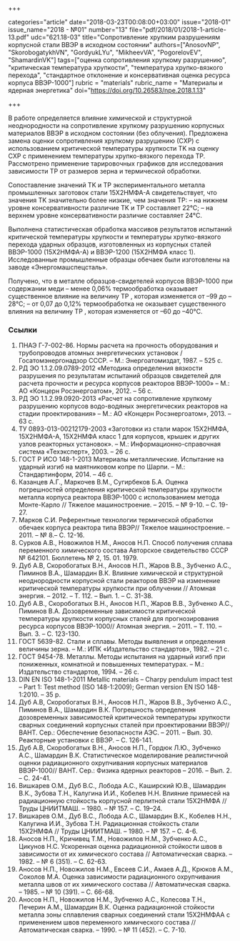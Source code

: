 +++

categories="article"
date="2018-03-23T00:08:00+03:00"
issue="2018-01"
issue_name="2018 - №01"
number="13"
file="pdf/2018/01/2018-1-article-13.pdf"
udc="621.18-03"
title="Сопротивление хрупким разрушениям корпусной стали ВВЭР в исходном состоянии"
authors=["AnosovNP", "SkorobogatykhVN", "GordyukLYu", "MikheevVA", "PogorelovEV", "ShamardinVK"]
tags=["оценка сопротивления хрупкому разрушению", "критическая температура хрупкости", "температура хрупко-вязкого перехода", "стандартное отклонение и консервативная оценка ресурса корпуса ВВЭР-1000"]
rubric = "materials"
rubric_name = "Материалы и ядерная энергетика"
doi="https://doi.org/10.26583/npe.2018.1.13"

+++

В работе определяется влияние химической и структурной неоднородности на сопротивление хрупкому разрушению корпусных материалов ВВЭР в исходном состоянии (без облучения). Предложена замена оценки сопротивления хрупкому разрушению (СХР) с использованием критической температуры хрупкости TK на оценку СХР с применением температуры хрупко-вязкого перехода TP. Рассмотрено применение тарировочных графиков для исследования зависимости TP от размеров зерна и термической обработки.

Сопоставление значений TK и TP экспериментального металла промышленных заготовок стали 15Х2НМФА-А свидетельствует, что значения TK значительно более низкие, чем значения TP:
– на нижнем уровне консервативности различие TK и TP составляет 22°C;
– на верхнем уровне консервативности различие составляет 24°C.

Выполнена статистическая обработка массивов результатов испытаний критической температуры хрупкости и температуры хрупко-вязкого перехода ударных образцов, изготовленных из корпусных сталей ВВЭР-1000 (15Х2НМФА-А) и ВВЭР-1200 (15Х2НМФА класс 1). Исследованные промышленные образцы обечаек были изготовлены на заводе «Энергомашспецсталь».

Получено, что в металле образцов-свидетелей корпусов ВВЭР-1000 при содержании меди
– менее 0,06% термообработка оказывает существенное влияние на величину TP , которая изменяется от –99 до –28°C;
– от 0,07 до 0,12% термообработка не оказывает существенного влияния на величину TP , которая изменяется от –60 до –40°C.

### Ссылки

1. ПНАЭ Г-7-002-86. Нормы расчета на прочность оборудования и трубопроводов атомных энергетических установок / Госатомэнергонадзор СССР. – М.: Энергоатомиздат, 1987. – 525 с.
2. РД ЭО 1.1.2.09.0789-2012 «Методика определения вязкости разрушения по результатам испытаний образцов свидетелей для расчета прочности и ресурса корпусов реакторов ВВЭР-1000» – М.: АО «Концерн Росэнергоатом», 2012. – 56 с.
3. РД ЭО 1.1.2.99.0920-2013 «Расчет на сопротивление хрупкому разрушению корпусов водо-водяных энергетических реакторов на стадии проектирования» – М.: АО «Концерн Росэнергоатом», 2013. – 63 с.
4. ТУ 0893-013-00212179-2003 «Заготовки из стали марок 15Х2НМФА, 15Х2НМФА-А, 15Х2НМФА класс 1 для корпусов, крышек и других узлов реакторных установок». – М.: Информационно-справочная система «Техэксперт», 2003. – 26 с.
5. ГОСТ Р ИСО 148-1-2013 Материалы металлические. Испытание на ударный изгиб на маятниковом копре по Шарпи. – М.: Стандартинформ, 2014. – 46 с.
6. Казанцев А.Г., Маркочев В.М., Сугирбеков Б.А. Оценка погрешностей определения критической температуры хрупкости металла корпуса реактора ВВЭР-1000 с использованием метода Монте-Карло // Тяжелое машиностроение. – 2015. – № 9-10. – С. 19-27.
7. Марков С.И. Референтные технологии термической обработки обечаек корпуса реактора типа ВВЭР// Тяжелое машиностроение. – 2011. – № 8.– С. 12-16.
8. Сурков А.В., Новожилов Н.М., Аносов Н.П. Способ получения сплава переменного химического состава Авторское свидетельство СССР № 642101. Бюллетень № 2, 15. 01. 1979.
9. Дуб А.В, Скоробогатых В.Н., Аносов Н.П., Жаров В.В., Зубченко А.С., Пиминов В.А., Шамардин В.К. Влияние химической и структурной неоднородности корпусной стали реакторов ВВЭР на изменение критической температуры хрупкости при облучении // Атомная энергия. – 2012. – Т. 112. – Вып. 1. – С. 31-38.
10. Дуб А.В., Скоробогатых В.Н., Аносов Н.П., Жаров В.В., Зубченко А.С., Пиминов В.А. Дозовременные зависимости критической температуры хрупкости корпусных сталей для прогнозирования ресурса корпусов ВВЭР-1000// Атомная энергия. – 2011. – Т. 110. – Вып. 3. – С. 123-130.
11. ГОСТ 5639-82. Стали и сплавы. Методы выявления и определения величины зерна. – М.: ИПК «Издательство стандартов», 1982. – 21 с.
12. ГОСТ 9454-78. Металлы. Методы испытания на ударный изгиб при пониженных, комнатной и повышенных температурах. – М.: Издательство стандартов, 1994. – 26 с.
13. DIN EN ISO 148-1-2011 Metallic materials – Charpy pendulum impact test – Part 1: Test method (ISO 148-1:2009); German version EN ISO 148-1:2010. – 35 p.
14. Дуб А.В, Скоробогатых В.Н., Аносов Н.П., Жаров В.В., Зубченко А.С., Пиминов В.А., Шамардин В.К. Погрешность определения дозовременных зависимостей критической температуры хрупкости сварных соединений корпусных сталей при проектировании ВВЭР// ВАНТ. Сер.: Обеспечение безопасности АЭС. – 2011. – Вып. 30. Реакторные установки с ВВЭР. – С. 126-141.
15. Дуб А.В, Скоробогатых В.Н., Аносов Н.П., Гордюк Л.Ю., Зубченко А.С., Шамардин В.К. Статистическое моделирование реалистичной оценки радиационного охрупчивания корпусных материалов ВВЭР-1000// ВАНТ. Сер.: Физика ядерных реакторов – 2016. – Вып. 2. – С. 24-41.
16. Вишкарев О.М., Дуб В.С., Лобода А.С., Каширский Ю.В., Шамардин В.К., Зубова Т.Н., Калугина И.И., Кобелев Н.Н. Влияние примесей на радиационную стойкость корпусной перлитной стали 15Х2НМФА // Труды ЦНИИТМАШ. – 1980. – № 157. – С. 19–24.
17. Вишкарев О.М., Дуб В.С., Лобода А.С., Шамардин В.К., Кобелев Н.Н., Калугина И.И., Зубова Т.Н. Радиационная стойкость стали 15Х2НМФА // Труды ЦНИИТМАШ. – 1980. – № 157. – С. 4-6.
18. Аносов Н.П., Кричивец Т.М., Новожилов Н.М., Зубченко А.С., Цикунов Н.С. Ускоренная оценка радиационной стойкости швов в зависимости от их химического состава // Автоматическая сварка. – 1982. – № 6 (351). – С. 62-63.
19. Аносов Н.П., Новожилов Н.М., Евсеев С.И., Амаев А.Д., Крюков А.М., Соколов М.А. Оценка зависимости радиационного охрупчивания металла швов от их химического состава // Автоматическая сварка. – 1985. – № 10 (391). – С. 66-68.
20. Аносов Н.П., Новожилов Н.М., Зубченко А.С., Колесова Т.Н., Печерин А.М., Шамардин В.К. Оценка радиационной стойкости металла зоны сплавления сварных соединений стали 15Х2НМФАА с применением швов переменного химического состава // Автоматическая сварка. – 1990. – № 11 (452). – С. 7-10.